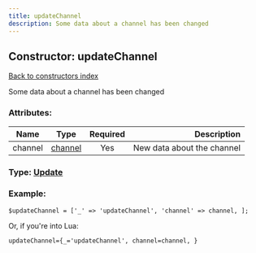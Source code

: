 ```yaml
---
title: updateChannel
description: Some data about a channel has been changed
---
```

## Constructor: updateChannel  
[Back to constructors index](index.md)



Some data about a channel has been changed

### Attributes:

| Name     |    Type       | Required | Description |
|----------|:-------------:|:--------:|------------:|
|channel|[channel](../types/channel.md) | Yes|New data about the channel|



### Type: [Update](../types/Update.md)


### Example:

```
$updateChannel = ['_' => 'updateChannel', 'channel' => channel, ];
```  

Or, if you're into Lua:  


```
updateChannel={_='updateChannel', channel=channel, }

```


